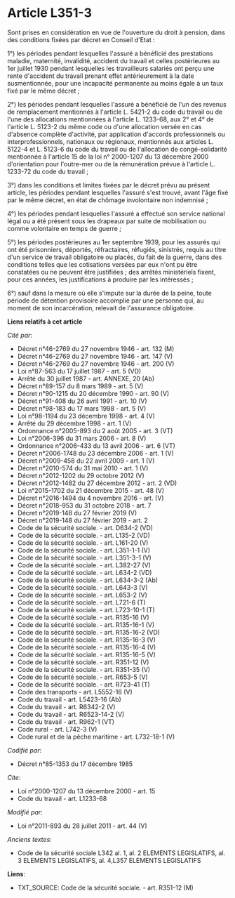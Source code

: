 # Article L351-3

Sont prises en considération en vue de l'ouverture du droit à pension, dans des conditions fixées par décret en Conseil
d'Etat : 

1°) les périodes pendant lesquelles l'assuré a bénéficié des prestations maladie, maternité, invalidité, accident du travail
et celles postérieures au 1er juillet 1930 pendant lesquelles les travailleurs salariés ont perçu une rente d'accident du
travail prenant effet antérieurement à la date susmentionnée, pour une incapacité permanente au moins égale à un taux fixé
par le même décret ; 

2°) les périodes pendant lesquelles l'assuré a bénéficié de l'un des revenus de remplacement mentionnés à l'article L. 5421-2
du code du travail ou de l'une des allocations mentionnées à l'article L. 1233-68, aux 2° et 4° de l'article L. 5123-2 du
même code ou d'une allocation versée en cas d'absence complète d'activité, par application d'accords professionnels ou
interprofessionnels, nationaux ou régionaux, mentionnés aux articles L. 5122-4 et L. 5123-6 du code du travail ou de
l'allocation de congé-solidarité mentionnée à l'article 15 de la loi n° 2000-1207 du 13 décembre 2000 d'orientation pour
l'outre-mer ou de la rémunération prévue à l'article L. 1233-72 du code du travail ; 

3°) dans les conditions et limites fixées par le décret prévu au présent article, les périodes pendant lesquelles l'assuré
s'est trouvé, avant l'âge fixé par le même décret, en état de chômage involontaire non indemnisé ; 

4°) les périodes pendant lesquelles l'assuré a effectué son service national légal ou a été présent sous les drapeaux par
suite de mobilisation ou comme volontaire en temps de guerre ; 

5°) les périodes postérieures au 1er septembre 1939, pour les assurés qui ont été prisonniers, déportés, réfractaires,
réfugiés, sinistrés, requis au titre d'un service de travail obligatoire ou placés, du fait de la guerre, dans des conditions
telles que les cotisations versées par eux n'ont pu être constatées ou ne peuvent être justifiées ; des arrêtés ministériels
fixent, pour ces années, les justifications à produire par les intéressés ; 

6°) sauf dans la mesure où elle s'impute sur la durée de la peine, toute période de détention provisoire accomplie par une
personne qui, au moment de son incarcération, relevait de l'assurance obligatoire.

**Liens relatifs à cet article**

_Cité par_:

  - Décret n°46-2769 du 27 novembre 1946 - art. 132 (M)
  - Décret n°46-2769 du 27 novembre 1946 - art. 147 (V)
  - Décret n°46-2769 du 27 novembre 1946 - art. 200 (V)
  - Loi n°87-563 du 17 juillet 1987 - art. 5 (VD)
  - Arrêté du 30 juillet 1987 - art. ANNEXE, 20 (Ab)
  - Décret n°89-157 du 8 mars 1989 - art. 5 (V)
  - Décret n°90-1215 du 20 décembre 1990 - art. 90 (V)
  - Décret n°91-408 du 26 avril 1991 - art. 10 (V)
  - Décret n°98-183 du 17 mars 1998 - art. 5 (V)
  - Loi n°98-1194 du 23 décembre 1998 - art. 4 (V)
  - Arrêté du 29 décembre 1998 - art. 1 (V)
  - Ordonnance n°2005-893 du 2 août 2005 - art. 3 (VT)
  - Loi n°2006-396 du 31 mars 2006 - art. 8 (V)
  - Ordonnance n°2006-433 du 13 avril 2006 - art. 6 (VT)
  - Décret n°2006-1748 du 23 décembre 2006 - art. 1 (V)
  - Décret n°2009-458 du 22 avril 2009 - art. 1 (V)
  - Décret n°2010-574 du 31 mai 2010 - art. 1 (V)
  - Décret n°2012-1202 du 29 octobre 2012 (V)
  - Décret n°2012-1482 du 27 décembre 2012 - art. 2 (VD)
  - Loi n°2015-1702 du 21 décembre 2015 - art. 48 (V)
  - Décret n°2016-1494 du 4 novembre 2016 - art. (V)
  - Décret n°2018-953 du 31 octobre 2018 - art. 7
  - Décret n°2019-148 du 27 février 2019 (V)
  - Décret n°2019-148 du 27 février 2019 - art. 2
  - Code de la sécurité sociale. - art. D634-2 (VD)
  - Code de la sécurité sociale. - art. L135-2 (VD)
  - Code de la sécurité sociale. - art. L161-20 (V)
  - Code de la sécurité sociale. - art. L351-1-1 (V)
  - Code de la sécurité sociale. - art. L351-3-1 (V)
  - Code de la sécurité sociale. - art. L382-27 (V)
  - Code de la sécurité sociale. - art. L634-2 (VD)
  - Code de la sécurité sociale. - art. L634-3-2 (Ab)
  - Code de la sécurité sociale. - art. L643-3 (V)
  - Code de la sécurité sociale. - art. L653-2 (V)
  - Code de la sécurité sociale. - art. L721-6 (T)
  - Code de la sécurité sociale. - art. L723-10-1 (T)
  - Code de la sécurité sociale. - art. R135-16 (V)
  - Code de la sécurité sociale. - art. R135-16-1 (V)
  - Code de la sécurité sociale. - art. R135-16-2 (VD)
  - Code de la sécurité sociale. - art. R135-16-3 (V)
  - Code de la sécurité sociale. - art. R135-16-4 (V)
  - Code de la sécurité sociale. - art. R135-16-5 (V)
  - Code de la sécurité sociale. - art. R351-12 (V)
  - Code de la sécurité sociale. - art. R351-35 (V)
  - Code de la sécurité sociale. - art. R653-5 (V)
  - Code de la sécurité sociale. - art. R723-41 (T)
  - Code des transports - art. L5552-16 (V)
  - Code du travail - art. L5423-16 (Ab)
  - Code du travail - art. R6342-2 (V)
  - Code du travail - art. R6523-14-2 (V)
  - Code du travail - art. R962-1 (VT)
  - Code rural - art. L742-3 (V)
  - Code rural et de la pêche maritime - art. L732-18-1 (V)

_Codifié par_:

  - Décret n°85-1353 du 17 décembre 1985

_Cite_:

  - Loi n°2000-1207 du 13 décembre 2000 - art. 15
  - Code du travail - art. L1233-68

_Modifié par_:

  - Loi n°2011-893 du 28 juillet 2011 - art. 44 (V)

_Anciens textes_:

  - Code de la sécurité sociale L342 al. 1, al. 2 ELEMENTS LEGISLATIFS, al. 3 ELEMENTS LEGISLATIFS, al. 4,L357 ELEMENTS LEGISLATIFS

**Liens**:

  - TXT_SOURCE: Code de la sécurité sociale. - art. R351-12 (M)
